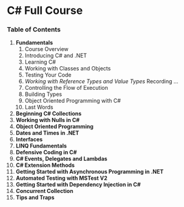 # C# Full Course
### Table of Contents

1. **Fundamentals**
    1. Course Overview
    2. Introducing C# and .NET
    3. Learning C#
    4. Working with Classes and Objects
    5. Testing Your Code
    6. _Working with Reference Types and Value Types_ Recording ...
    7. Controlling the Flow of Execution
    8. Building Types
    9. Object Oriented Programming with C#
    10. Last Words
2. **Beginning C# Collections**
3. **Working with Nulls in C#**
4. **Object Oriented Programming**
5. **Dates and Times in .NET**
6. **Interfaces**
7. **LINQ Fundamentals**
8. **Defensive Coding in C#**
9. **C# Events, Delegates and Lambdas**
10. **C# Extension Methods**
11. **Getting Started with Asynchronous Programming in .NET**
12. **Automated Testing with MSTest V2**
13. **Getting Started with Dependency Injection in C#**
14. **Concurrent Collection**
15. **Tips and Traps**